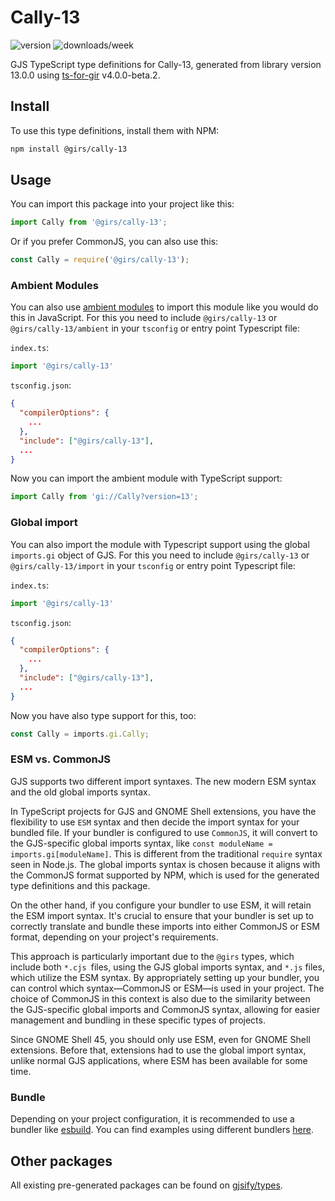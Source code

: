 
# Cally-13

![version](https://img.shields.io/npm/v/@girs/cally-13)
![downloads/week](https://img.shields.io/npm/dw/@girs/cally-13)


GJS TypeScript type definitions for Cally-13, generated from library version 13.0.0 using [ts-for-gir](https://github.com/gjsify/ts-for-gir) v4.0.0-beta.2.


## Install

To use this type definitions, install them with NPM:
```bash
npm install @girs/cally-13
```

## Usage

You can import this package into your project like this:
```ts
import Cally from '@girs/cally-13';
```

Or if you prefer CommonJS, you can also use this:
```ts
const Cally = require('@girs/cally-13');
```

### Ambient Modules

You can also use [ambient modules](https://github.com/gjsify/ts-for-gir/tree/main/packages/cli#ambient-modules) to import this module like you would do this in JavaScript.
For this you need to include `@girs/cally-13` or `@girs/cally-13/ambient` in your `tsconfig` or entry point Typescript file:

`index.ts`:
```ts
import '@girs/cally-13'
```

`tsconfig.json`:
```json
{
  "compilerOptions": {
    ...
  },
  "include": ["@girs/cally-13"],
  ...
}
```

Now you can import the ambient module with TypeScript support: 

```ts
import Cally from 'gi://Cally?version=13';
```

### Global import

You can also import the module with Typescript support using the global `imports.gi` object of GJS.
For this you need to include `@girs/cally-13` or `@girs/cally-13/import` in your `tsconfig` or entry point Typescript file:

`index.ts`:
```ts
import '@girs/cally-13'
```

`tsconfig.json`:
```json
{
  "compilerOptions": {
    ...
  },
  "include": ["@girs/cally-13"],
  ...
}
```

Now you have also type support for this, too:

```ts
const Cally = imports.gi.Cally;
```


### ESM vs. CommonJS

GJS supports two different import syntaxes. The new modern ESM syntax and the old global imports syntax.

In TypeScript projects for GJS and GNOME Shell extensions, you have the flexibility to use `ESM` syntax and then decide the import syntax for your bundled file. If your bundler is configured to use `CommonJS`, it will convert to the GJS-specific global imports syntax, like `const moduleName = imports.gi[moduleName]`. This is different from the traditional `require` syntax seen in Node.js. The global imports syntax is chosen because it aligns with the CommonJS format supported by NPM, which is used for the generated type definitions and this package.

On the other hand, if you configure your bundler to use ESM, it will retain the ESM import syntax. It's crucial to ensure that your bundler is set up to correctly translate and bundle these imports into either CommonJS or ESM format, depending on your project's requirements.

This approach is particularly important due to the `@girs` types, which include both `*.cjs `files, using the GJS global imports syntax, and `*.js` files, which utilize the ESM syntax. By appropriately setting up your bundler, you can control which syntax—CommonJS or ESM—is used in your project. The choice of CommonJS in this context is also due to the similarity between the GJS-specific global imports and CommonJS syntax, allowing for easier management and bundling in these specific types of projects.

Since GNOME Shell 45, you should only use ESM, even for GNOME Shell extensions. Before that, extensions had to use the global import syntax, unlike normal GJS applications, where ESM has been available for some time.

### Bundle

Depending on your project configuration, it is recommended to use a bundler like [esbuild](https://esbuild.github.io/). You can find examples using different bundlers [here](https://github.com/gjsify/ts-for-gir/tree/main/examples).

## Other packages

All existing pre-generated packages can be found on [gjsify/types](https://github.com/gjsify/types).

